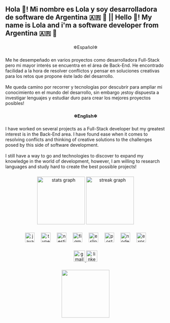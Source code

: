 <h2 align="left">Hola 👋! Mi nombre es Lola y soy desarrolladora de software de Argentina 🇦🇷 🧉 || Hello 👋! My name is Lola and i'm a software developer from Argentina 🇦🇷 🧉</h2>

###

<p align="center">✲Español✲</p>

###

<p align="left">Me he desempeñado en varios proyectos como desarrolladora Full-Stack pero mi mayor interés se encuentra en el área de Back-End. He encontrado facilidad a la hora de resolver conflictos y pensar en soluciones creativas para los retos que propone éste lado del desarrollo. <br><br>Me queda camino por recorrer y tecnologías por descubrir para ampliar mi conocimiento en el mundo del desarrollo, sin embargo ¡estoy dispuesta a investigar lenguajes y estudiar duro para crear los mejores proyectos posibles!</p>

###

<h4 align="center">✲English✲</h4>

###

<p align="left">I have worked on several projects as a Full-Stack developer but my greatest interest is in the Back-End area. I have found ease when it comes to resolving conflicts and thinking of creative solutions to the challenges posed by this side of software development.<br><br>I still have a way to go and technologies to discover to expand my knowledge in the world of development, however, I am willing to research languages ​​and study hard to create the best possible projects!</p>

###

<div align="center">
  <img src="https://github-readme-stats.vercel.app/api?username=Lc1cL&hide_title=false&hide_rank=true&show_icons=true&include_all_commits=true&count_private=true&disable_animations=false&theme=ocean_dark&locale=en&hide_border=false" height="150" alt="stats graph"  />
  <img src="https://streak-stats.demolab.com?user=Lc1cL&locale=en&mode=daily&theme=ocean_dark&hide_border=false&border_radius=5" height="150" alt="streak graph"  />
</div>

###

<div align="center">
  <img src="https://cdn.jsdelivr.net/gh/devicons/devicon/icons/javascript/javascript-original.svg" height="30" alt="javascript logo"  />
  <img width="12" />
  <img src="https://cdn.jsdelivr.net/gh/devicons/devicon/icons/typescript/typescript-original.svg" height="30" alt="typescript logo"  />
  <img width="12" />
  <img src="https://cdn.simpleicons.org/nestjs/E0234E" height="30" alt="nestjs logo"  />
  <img width="12" />
  <img src="https://cdn.jsdelivr.net/gh/devicons/devicon/icons/figma/figma-original.svg" height="30" alt="figma logo"  />
  <img width="12" />
  <img src="https://cdn.jsdelivr.net/gh/devicons/devicon/icons/eslint/eslint-original.svg" height="30" alt="eslint logo"  />
  <img width="12" />
  <img src="https://cdn.simpleicons.org/postgresql/4169E1" height="30" alt="postgresql logo"  />
  <img width="12" />
  <img src="https://cdn.simpleicons.org/nodedotjs/339933" height="30" alt="nodejs logo"  />
  <img width="12" />
  <img src="https://cdn.simpleicons.org/express/000000" height="30" alt="express logo"  />
</div>

###

<div align="center">
  <a href="lolacamposcipo@gmail.com" target="_blank">
    <img src="https://img.shields.io/static/v1?message=Gmail&logo=gmail&label=&color=D14836&logoColor=white&labelColor=&style=for-the-badge" height="35" alt="gmail logo"  />
  </a>
  <a href="www.linkedin.com/in/campos-lola" target="_blank">
    <img src="https://img.shields.io/static/v1?message=LinkedIn&logo=linkedin&label=&color=0077B5&logoColor=white&labelColor=&style=for-the-badge" height="35" alt="linkedin logo"  />
  </a>
</div>

###

<div align="center">
  <img height="150" src="https://user-images.githubusercontent.com/29340294/150726291-afd08470-3b21-4df6-8173-293ece555d4f.gif"  />
</div>

###
